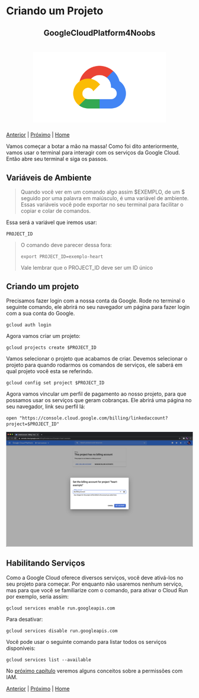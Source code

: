 # Criando um Projeto

<p align="center">
  <h2 align="center">GoogleCloudPlatform4Noobs</h2>
  <h1 align="center"><img src="../.github/gcp.png" alt="Imagem da linguagem" width="360"></h1>
</p>

[Anterior](./1.3-SDK.md) | [Próximo](./1.5-IAM.md) | [Home](../README.md)

Vamos começar a botar a mão na massa! Como foi dito anteriormente, vamos usar o terminal para interagir com os serviços da Google Cloud. Então abre seu terminal e siga os passos.

## Variáveis de Ambiente

> Quando você ver em um comando algo assim $EXEMPLO, de um $ seguido por uma palavra em maiúsculo, é uma variável de ambiente. Essas variáveis você pode exportar no seu terminal para facilitar o copiar e colar de comandos.

Essa será a variável que iremos usar:

```shell
PROJECT_ID
```

> O comando deve parecer dessa fora:
>
>```shell
> export PROJECT_ID=exemplo-heart
>```
>
> Vale lembrar que o PROJECT_ID deve ser um ID único

## Criando um projeto

Precisamos fazer login com a nossa conta da Google. Rode no terminal o seguinte comando, ele abrirá no seu navegador um página para fazer login com a sua conta do Google.

```shell
gcloud auth login
```

Agora vamos criar um projeto:

```shell
gcloud projects create $PROJECT_ID
```

Vamos selecionar o projeto que acabamos de criar. Devemos selecionar o projeto para quando rodarmos os comandos de serviços, ele saberá em qual projeto você esta se referindo.

```shell
gcloud config set project $PROJECT_ID
```

Agora vamos vincular um perfil de pagamento ao nosso projeto, para que possamos usar os serviços que geram cobranças. Ele abrirá uma página no seu navegador, link seu perfil lá:

```shell
open "https://console.cloud.google.com/billing/linkedaccount?project=$PROJECT_ID"
```

![billing](images/billing.png)

## Habilitando Serviços

Como a Google Cloud oferece diversos serviços, você deve ativá-los no seu projeto para começar. Por enquanto não usaremos nenhum serviço, mas para que você se familiarize com o comando, para ativar o Cloud Run por exemplo, seria assim:

```shell
gcloud services enable run.googleapis.com
```

Para desativar:

```shell
gcloud services disable run.googleapis.com
```

Você pode usar o seguinte comando para listar todos os serviços disponíveis:

```shell
gcloud services list --available
```

No [próximo capítulo](./1.5-IAM.md) veremos alguns conceitos sobre a permissões com IAM.

[Anterior](./1.3-SDK.md) | [Próximo](./1.5-IAM.md) | [Home](../README.md)
